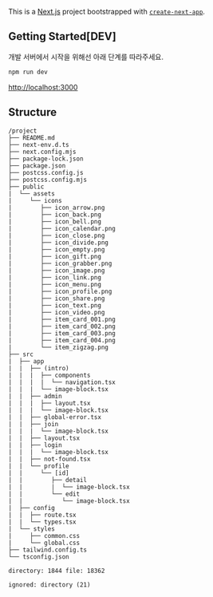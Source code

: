 This is a [Next.js](https://nextjs.org) project bootstrapped with [`create-next-app`](https://nextjs.org/docs/app/api-reference/cli/create-next-app).

## Getting Started[DEV]

개발 서버에서 시작을 위해선 아래 단계를 따라주세요.

```bash
npm run dev
```

[http://localhost:3000](http://localhost:3000)


## Structure
```
/project
├── README.md
├── next-env.d.ts
├── next.config.mjs
├── package-lock.json
├── package.json
├── postcss.config.js
├── postcss.config.mjs
├── public
|  └── assets
|     └── icons
|        ├── icon_arrow.png
|        ├── icon_back.png
|        ├── icon_bell.png
|        ├── icon_calendar.png
|        ├── icon_close.png
|        ├── icon_divide.png
|        ├── icon_empty.png
|        ├── icon_gift.png
|        ├── icon_grabber.png
|        ├── icon_image.png
|        ├── icon_link.png
|        ├── icon_menu.png
|        ├── icon_profile.png
|        ├── icon_share.png
|        ├── icon_text.png
|        ├── icon_video.png
|        ├── item_card_001.png
|        ├── item_card_002.png
|        ├── item_card_003.png
|        ├── item_card_004.png
|        └── item_zigzag.png
├── src
|  ├── app
|  |  ├── (intro)
|  |  |  ├── components
|  |  |  |  └── navigation.tsx
|  |  |  └── image-block.tsx
|  |  ├── admin
|  |  |  ├── layout.tsx
|  |  |  └── image-block.tsx
|  |  ├── global-error.tsx
|  |  ├── join
|  |  |  └── image-block.tsx
|  |  ├── layout.tsx
|  |  ├── login
|  |  |  └── image-block.tsx
|  |  ├── not-found.tsx
|  |  └── profile
|  |     └── [id]
|  |        ├── detail
|  |        |  └── image-block.tsx
|  |        └── edit
|  |           └── image-block.tsx
|  ├── config
|  |  ├── route.tsx
|  |  └── types.tsx
|  └── styles
|     ├── common.css
|     └── global.css
├── tailwind.config.ts
└── tsconfig.json

directory: 1844 file: 18362

ignored: directory (21)
```
